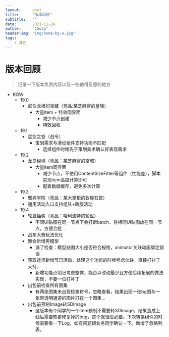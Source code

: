 ```yaml
---
layout:     post
title:      "版本回顾"
subtitle:   ""
date:       2021-11-24
author:     "CSoap"
header-img: "img/home-bg-o.jpg"
tags:
    - 其它
---
```


# 版本回顾
> 记录一下版本负责内容以及一些值得反思的地方

- KOW
    - 19.0
        - 尼伯龙根的宝藏（竞品:某芝麻官的皇陵）
            - 大量item + 特效同界面
                - 减少节点创建
                - 特效回收
    - 19.1
        - 星空之卷（战令）
            - 策划需求与滑动组件支持功能不匹配
                - 选择组件时候先于策划美术确认好表现需求
    - 19.2
        - 龙岛秘境（竞品：某芝麻官的京城）
            - 大量item同界面
                - 减少节点，不使用ContentSizeFitter等组件（性能差），脚本实现item高度计算即可
                - 配表数据缓存，避免多次计算
    - 19.3
        - 雅典学院（竞品：某大掌柜的敦煌石窟）
        - 通用活动入口支持组队+跨服活动
    - 19.4
        - 轮盘抽奖（竞品：哈利波特的轮盘）
            - 不同UI贴图在同一节点下会打断batch，将相同UI贴图放在同一节点，方便合批
        - 战车大赛玩法优化
        - 舞会新增男模型
            - 漏了检查：模型贴图大小是否符合规格，animator关联动画绑定错误
        - 获取途径新增节日活动，处理这个功能的时候考虑欠缺，直接打补丁支持。
            - 新增功能点切记考虑整体，能否以改动最少且方便后续拓展的做法实现，不要一位打补丁
        - 出包前检查所有图集
            - 有两张图集未出现检查符号，忽略查看，结果出现一张bg图与一张带透明通道的图片打在一个图集...
        - 出包前预制Image转SDImage
            - 这版本有个同学的一个item预制不需要转SDImage，结果造成上线后需要热更修复掉的bug，这个就很没必要。下次转换组件的时候需要看一下Log，如有问题跟业务同学确认一下。新增了忽略列表。
